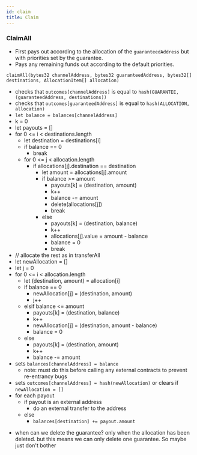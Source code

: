 ```yaml
---
id: claim
title: Claim
---
```


### ClaimAll

- First pays out according to the allocation of the `guaranteedAddress` but with priorities set by the guarantee.
- Pays any remaining funds out according to the default priorities.

`claimAll(bytes32 channelAddress, bytes32 guaranteedAddress, bytes32[] destinations, AllocationItem[] allocation)`

- checks that `outcomes[channelAddress]` is equal to `hash(GUARANTEE, (guaranteedAddress, destinations))`
- checks that `outcomes[guaranteedAddress]` is equal to `hash(ALLOCATION, allocation)`
- `let balance = balances[channelAddress]`
- k = 0
- let payouts = []
- for 0 <= i < destinations.length
  - let destination = destinations[i]
  - if balance == 0
    - break
  - for 0 <= j < allocation.length
    - if allocations[j].destination == destination
      - let amount = allocations[j].amount
      - if balance >= amount
        - payouts[k] = (destination, amount)
        - k++
        - balance -= amount
        - delete(allocations[j])
        - break
      - else
        - payouts[k] = (destination, balance)
        - k++
        - allocations[j].value = amount - balance
        - balance = 0
        - break
- // allocate the rest as in transferAll
- let newAllocation = []
- let j = 0
- for 0 <= i < allocation.length
  - let (destination, amount) = allocation[i]
  - if balance == 0
    - newAllocation[j] = (destination, amount)
    - j++
  - elsif balance <= amount
    - payouts[k] = (destination, balance)
    - k++
    - newAllocation[j] = (destination, amount - balance)
    - balance = 0
  - else
    - payouts[k] = (destination, amount)
    - k++
    - balance -= amount
- sets `balances[channelAddress] = balance`
  - note: must do this before calling any external contracts to prevent re-entrancy bugs
- sets `outcomes[channelAddress] = hash(newAllocation)` or clears if `newAllocation = []`
- for each payout
  - if payout is an external address
    - do an external transfer to the address
  - else
    - `balances[destination] += payout.amount`

* when can we delete the guarantee? only when the allocation has been deleted. but this means we can only delete one guarantee. So maybe just don't bother
